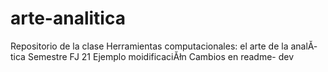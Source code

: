 # arte-analitica
Repositorio de la clase Herramientas computacionales: el arte de la analĂ­tica  Semestre FJ 21
Ejemplo moidificaciĂłn
Cambios en readme- dev




